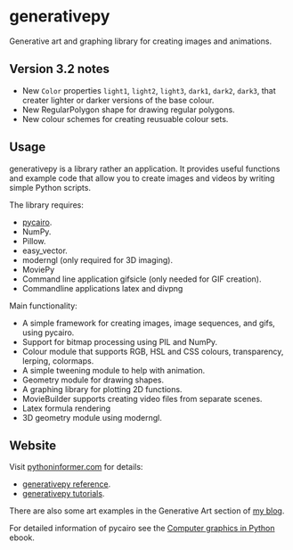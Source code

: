 # generativepy

Generative art and graphing library for creating images and animations.

## Version 3.2 notes

* New `Color` properties `light1`, `light2`, `light3`, `dark1`, `dark2`, `dark3`, that creater lighter or darker versions of the base colour.
* New RegularPolygon shape for drawing regular polygons.
* New colour schemes for creating reusuable colour sets.

## Usage

generativepy is a library rather an application. It provides useful functions and example code that allow you to
create images and videos by writing simple Python scripts.

The library requires:

* [pycairo](https://pycairo.readthedocs.io/en/latest/index.html).
* NumPy.
* Pillow.
* easy_vector.
* moderngl (only required for 3D imaging).
* MoviePy
* Command line application gifsicle (only needed for GIF creation).
* Commandline applications latex and divpng

Main functionality:

* A simple framework for creating images, image sequences, and gifs, using pycairo.
* Support for bitmap processing using PIL and NumPy.
* Colour module that supports RGB, HSL and CSS colours, transparency, lerping, colormaps.
* A simple tweening module to help with animation.
* Geometry module for drawing shapes.
* A graphing library for plotting 2D functions.
* MovieBuilder supports creating video files from separate scenes.
* Latex formula rendering
* 3D geometry module using moderngl.

## Website

Visit [pythoninformer.com](http://www.pythoninformer.com/generative-art/) for details:

* [generativepy reference](http://www.pythoninformer.com/generative-art/generativepy/).
* [generativepy tutorials](http://www.pythoninformer.com/generative-art/generativepy-tutorial/).

There are also some art examples in the Generative Art section of [my blog](https://martinmcbride.org/).

For detailed information of pycairo see the [Computer graphics in Python](https://leanpub.com/computergraphicsinpython) ebook.
